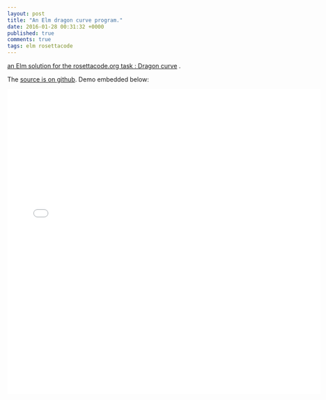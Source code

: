 ```yaml
---
layout: post
title: "An Elm dragon curve program."
date: 2016-01-28 00:31:32 +0000
published: true
comments: true
tags: elm rosettacode
---
```


[an Elm solution for the rosettacode.org task : Dragon curve](http://rosettacode.org/wiki/Dragon_curve#Elm) .  

The [source is on github](https://github.com/dc25/dragonCurveElm).  Demo embedded below:

<iframe width="720" height="700" src="//dc25.github.io/dragonCurveElm" frameborder="0" allowfullscreen></iframe>

